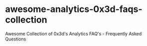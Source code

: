 # awesome-analytics-0x3d-faqs-collection
Awesome Collection of 0x3d's Analytics FAQ's - Frequently Asked Questions
